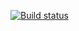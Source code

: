 [![Build status](https://ci.appveyor.com/api/projects/status/jd7idy1u883sv8ui?svg=true)](https://ci.appveyor.com/project/Mapkuca/selenide)
